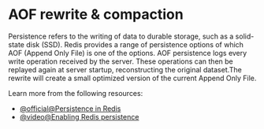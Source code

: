 # AOF rewrite & compaction

Persistence refers to the writing of data to durable storage, such as a solid-state disk (SSD). Redis provides a range of persistence options of which AOF (Append Only File) is one of the options. AOF persistence logs every write operation received by the server. These operations can then be replayed again at server startup, reconstructing the original dataset.The rewrite will create a small optimized version of the current Append Only File. 

Learn more from the following resources:

- [@official@Persistence in Redis](https://redis.io/docs/latest/operate/oss_and_stack/management/persistence/)
- [@video@Enabling Redis persistence](https://youtu.be/qBKnUeR0p10?si=TPvcFtpFMcTZB-Be)
